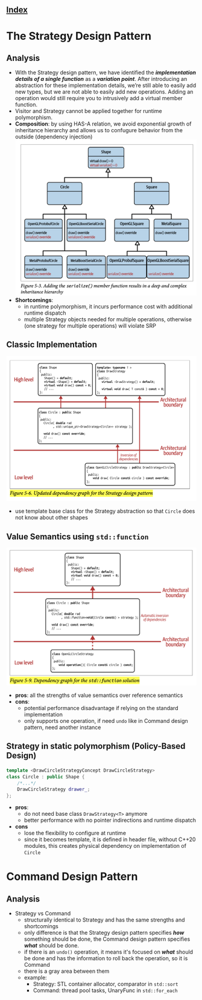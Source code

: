 ## [Index](../c++_software_design.md)

# The Strategy Design Pattern

## Analysis

- With the Strategy design pattern, we have identified the ___implementation details of a single function___ as a ___variation point___. After introducing an abstraction for these implementation details, we’re still able to easily add new types, but we are not able to easily add new operations. Adding an operation would still require you to intrusively add a virtual member function.
- Visitor and Strategy cannot be applied together for runtime polymorphism.
- __Composition__: by using HAS-A relation, we avoid exponential growth of inheritance hierarchy and allows us to confugure behavior from the outside (dependency injection)
    <img src="./figure5-3.png" width="600">
- __Shortcomings__:
    - in runtime polymorphism, it incurs performance cost with additional runtime dispatch
    - multiple Strategy objects needed for multiple operations, otherwise (one strategy for multiple operations) will violate SRP

## Classic Implementation

<img src="./figure5-6.png">

- use template base class for the Strategy abstraction so that `Circle` does not know about other shapes

## Value Semantics using `std::function`

<img src="./figure5-9.png">

- __pros__: all the strengths of value semantics over reference semantics
- __cons__:
    - potential performance disadvantage if relying on the standard implementation
    - only supports one operation, if need `undo` like in Command design pattern, need another instance

## Strategy in static polymorphism (Policy-Based Design)

```cpp
template <DrawCircleStrategyConcept DrawCircleStrategy>
class Circle : public Shape {
    /*...*/
    DrawCircleStrategy drawer_;
};
```

- __pros__:
    - do not need base class `DrawStrategy<T>` anymore
    - better performance with no pointer indirections and runtime dispatch
- __cons__
    - lose the flexibility to configure at runtime
    - since it becomes template, it is defined in header file, without C++20 modules, this creates physical dependency on implementation of `Circle`

# Command Design Pattern

## Analysis

- Strategy vs Command
    - structurally identical to Strategy and has the same strengths and shortcomings
    - only difference is that the Strategy design pattern specifies ___how___ something should be done, the Command design pattern specifies ___what___ should be done.
    - if there is an `undo()` operation, it means it's focused on ___what___ should be done and has the information to roll back the operation, so it is Command
    - there is a gray area between them
    - example:
        - Strategy: STL container allocator, comparator in `std::sort`
        - Command: thread pool tasks, UnaryFunc in `std::for_each`

